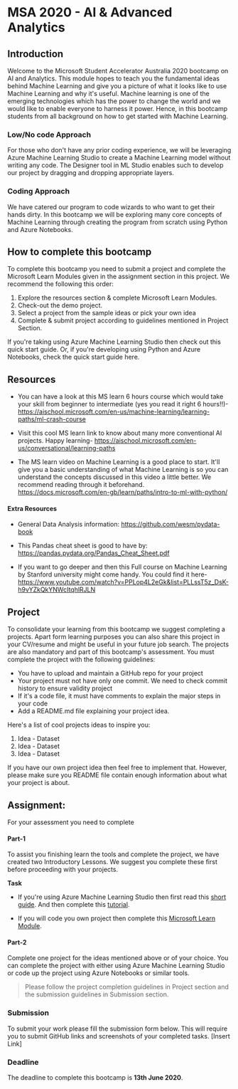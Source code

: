 # MSA 2020 - AI & Advanced Analytics

## Introduction 

Welcome to the Microsoft Student Accelerator Australia  2020 bootcamp on AI and Analytics. This module hopes 
to teach you the fundamental ideas behind Machine Learning and give you a picture of what it looks like to use Machine Learning and why it's useful. Machine learning is one of the emerging technologies which has the power to change the world and we would like to enable everyone to harness it power. Hence, in this bootcamp students from all background on how to get started with Machine Learning.  

### Low/No code Approach 
For those who don't have any prior coding experience, we will be leveraging Azure Machine Learning Studio to 
create a Machine Learning model without writing any code. The Designer tool in ML Studio enables such to 
develop our project by dragging and dropping appropriate layers. 

### Coding Approach 
We have catered our program to code wizards to who want to get their hands dirty. In this bootcamp we will be 
exploring many core concepts of Machine Learning through creating the program from scratch using Python and 
Azure Notebooks. 


## How to complete this bootcamp 
To complete this bootcamp you need to submit a project and complete the Microsoft Learn Modules given in the 
assignment section in this project. We recommend the following this order: 

1. Explore the resources section & complete Microsoft Learn Modules. 
2. Check-out the demo project.
3. Select a project from the sample ideas or pick your own idea 
4. Complete & submit project according to guidelines mentioned in Project Section. 

If you're taking using Azure Machine Learning Studio then check out this quick start guide. 
Or, if you're developing using Python and Azure Notebooks, check the quick start guide here. 


## Resources
- You can have a look at this MS learn 6 hours course which would take your skill from beginner to            intermediate (yes you read it right 6 hours!!)-
https://aischool.microsoft.com/en-us/machine-learning/learning-paths/ml-crash-course

- Visit this cool MS learn link to know about many more conventional AI projects. Happy learning-
https://aischool.microsoft.com/en-us/conversational/learning-paths

- The MS learn video on Machine Learning is a good place to start. It'll give you a basic understanding of what Machine Learning is so you can understand the concepts discussed in this video a little better. We recommend reading through it beforehand. https://docs.microsoft.com/en-gb/learn/paths/intro-to-ml-with-python/


#### Extra Resources
- General Data Analysis information: https://github.com/wesm/pydata-book
- This Pandas cheat sheet is good to have by: https://pandas.pydata.org/Pandas_Cheat_Sheet.pdf

- If you want to go deeper and then this Full course on Machine Learning by Stanford university might come handy. You could find it here- 
https://www.youtube.com/watch?v=PPLop4L2eGk&list=PLLssT5z_DsK-h9vYZkQkYNWcItqhlRJLN



## Project 
To consolidate your learning from this bootcamp we suggest completing a projects. Apart form learning purposes
you can also share this project in your CV/resume and might be useful in your future job search.
The projects are also mandatory and part of this bootcamp's assessment. You must complete the project with the following guidelines: 
- You have to upload and maintain a GitHub repo for your project 
- Your project must not have only one commit. We need to check commit history to ensure validity project 
- If it's a code file, it must have comments to explain the major steps in your code 
- Add a README.md file explaining your project idea. 

Here's a list of cool projects ideas to inspire you: 
1. Idea - Dataset 
2. Idea - Dataset 
3. Idea - Dataset 

If you have our own project idea then feel free to implement that. However, please make sure you README file 
contain enough information about what your project is about. 

## Assignment: 
For your assessment you need to complete 

#### Part-1  
To assist you finishing learn the tools and complete the project, we have created two Introductory Lessons. We
suggest you complete these first before proceeding with your projects.

**Task** 
 - If you're using Azure Machine Learning Studio then first read this [short guide](https://docs.microsoft.com/en-us/azure/machine-learning/studio/what-is-ml-studio). And then complete this [tutorial](https://docs.microsoft.com/en-us/azure/machine-learning/studio/create-experiment). 

- If you will code you own project then complete this [Microsoft Learn Module](https://docs.microsoft.com/en-gb/learn/paths/intro-to-ml-with-python/).
 
#### Part-2
Complete one project for the ideas mentioned above or of your choice. You can complete the project with either using Azure Machine Learning Studio or code up the project using Azure Notebooks or similar tools.

> Please follow the project completion guidelines in Project section and the submission guidelines in Submission section. 


### Submission 

To submit your work please fill the submission form below. This will require you to submit GitHub links and screenshots of your completed tasks. 
[Insert Link]

### Deadline 
The deadline to complete this bootcamp is **13th June 2020**. 